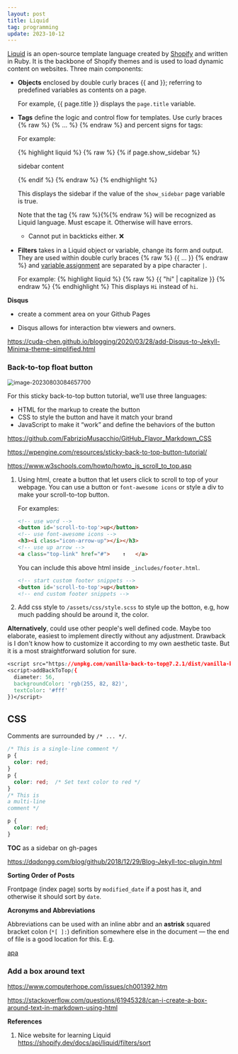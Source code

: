 ```yaml
---
layout: post
title: Liquid
tag: programming
update: 2023-10-12
---
```


[Liquid](https://shopify.github.io/liquid/)  is an open-source template language created by [Shopify](https://www.shopify.com/) and written in Ruby. It is the backbone of Shopify themes and is used to load dynamic content on websites. Three main components:

- **Objects** enclosed by double curly braces \{\{ and \}\}; referring to predefined variables as contents on a page.

  For example, {\{ page.title \}\} displays the `page.title` variable. 

- **Tags** define the logic and control flow for templates. Use curly braces {% raw  %} {% ... %} {% endraw %} and percent signs for tags:

  For example:

  {% highlight liquid %} {% raw %} {% if page.show_sidebar %}

  <div class="sidebar">
      sidebar content
  </div>

  {% endif %} {% endraw %} {% endhighlight %}

  This displays the sidebar if the value of the `show_sidebar` page variable is true.

  Note that the tag {% raw  %}\{%{% endraw %} will be recognized as Liquid language. Must escape it. Otherwise will have errors.

  - Cannot put in backticks either. ❌

- **Filters** takes in a Liquid object or variable, change its form and output. They are used within double curly braces {% raw  %} {{ ... }} {% endraw %} and [variable assignment](https://shopify.github.io/liquid/tags/variable/) are separated by a pipe character `|`. 

  For example:
  {% highlight liquid %} {% raw  %}  {{ "hi" | capitalize }} {% endraw %} {% endhighlight %} 
  This displays `Hi` instead of `hi`.

**Disqus**

-   create a comment area on your Github Pages

-   Disqus allows for interaction btw viewers and owners.

<https://cuda-chen.github.io/blogging/2020/03/28/add-Disqus-to-Jekyll-Minima-theme-simplified.html>



### **Back-to-top float button**

<img src="https://drive.google.com/thumbnail?id=1bTOHwzhxf33U-7XvZ9WqEIsTCczFNj-6&sz=w1000" alt="image-20230803084657700" style="zoom:90%;" />

For this sticky back-to-top button tutorial, we’ll use three languages: 

- HTML for the markup to create the button
- CSS to style the button and have it match your brand
- JavaScript to make it “work” and define the behaviors of the button



<https://github.com/FabrizioMusacchio/GitHub_Flavor_Markdown_CSS>

<https://wpengine.com/resources/sticky-back-to-top-button-tutorial/>

<https://www.w3schools.com/howto/howto_js_scroll_to_top.asp>



1. Using html, create a button that let users click to scroll to top of your webpage. You can use a button or `font-awesome icons` or style a div to make your scroll-to-top button.

   For examples:

   ```html
   <!-- use word -->
   <button id='scroll-to-top'>up</button>
   <!-- use font-awesome icons -->
   <h3><i class="icon-arrow-up"></i></h3>
   <!-- use up arrow -->
   <a class="top-link" href="#">	↑	</a>  
   ```

   You can include this above html inside `_includes/footer.html`. 

   ```html
   <!-- start custom footer snippets -->
   <button id='scroll-to-top'>up</button>
   <!-- end custom footer snippets -->
   ```

2. Add css style to `/assets/css/style.scss` to style up the botton, e.g, how much padding should be around it, the color.





**Alternatively**, could use other people's well defined code. Maybe too elaborate, easiest to implement directly without any adjustment. Drawback is I don't know how to customize it according to my own aesthetic taste. But it is a most straightforward solution for sure.

```css
<script src="https://unpkg.com/vanilla-back-to-top@7.2.1/dist/vanilla-back-to-top.min.js"></script>
<script>addBackToTop({
  diameter: 56,
  backgroundColor: 'rgb(255, 82, 82)',
  textColor: '#fff'
})</script>
```





## CSS

Comments are surrounded by `/* ... */`.

```css
/* This is a single-line comment */
p {
  color: red;
}
p {
  color: red;  /* Set text color to red */
}
/* This is
a multi-line
comment */

p {
  color: red;
}
```





**TOC** as a sidebar on gh-pages

<https://dqdongg.com/blog/github/2018/12/29/Blog-Jekyll-toc-plugin.html>





**Sorting Order of Posts**

Frontpage (index page) sorts by `modified_date` if a post has it, and otherwise it should sort by `date`.







**Acronyms and Abbreviations**

Abbreviations can be used with an inline abbr and an **astrisk** squared bracket colon (`*[ ]:`) definition somewhere else in the document — the end of file is a good location for this. E.g.

[apa][apa-csl] 

[apa-csl]: https://github.com/citation-style-language/styles/blob/master/apa.csl




### **Add a box around text**

<https://www.computerhope.com/issues/ch001392.htm>

<https://stackoverflow.com/questions/61945328/can-i-create-a-box-around-text-in-markdown-using-html>



**References**

1. Nice website for learning Liquid <https://shopify.dev/docs/api/liquid/filters/sort>







